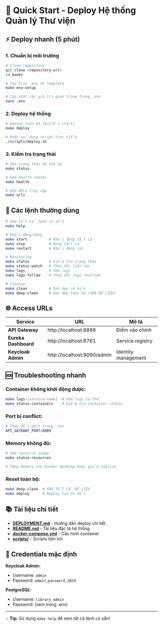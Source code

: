 # 🚀 Quick Start - Deploy Hệ thống Quản lý Thư viện

## ⚡ Deploy nhanh (5 phút)

### 1. Chuẩn bị môi trường
```bash
# Clone repository
git clone <repository-url>
cd books

# Tạo file .env từ template
make env-setup

# Cập nhật các giá trị quan trọng trong .env
nano .env
```

### 2. Deploy hệ thống
```bash
# Deploy toàn bộ (build + start)
make deploy

# Hoặc sử dụng script trực tiếp
./scripts/deploy.sh
```

### 3. Kiểm tra trạng thái
```bash
# Xem trạng thái hệ thống
make status

# Xem health checks
make health

# Xem URLs truy cập
make urls
```

## 🔧 Các lệnh thường dùng

```bash
# Xem tất cả lệnh có sẵn
make help

# Khởi động/dừng
make start          # Khởi động tất cả
make stop           # Dừng tất cả
make restart        # Khởi động lại

# Monitoring
make status         # Kiểm tra trạng thái
make status-watch   # Theo dõi liên tục
make logs           # Xem logs
make logs-follow    # Theo dõi logs realtime

# Cleanup
make clean          # Dọn dẹp cơ bản
make deep-clean     # Dọn dẹp toàn bộ (XÓA DỮ LIỆU)
```

## 🌐 Access URLs

| Service | URL | Mô tả |
|---------|-----|-------|
| **API Gateway** | http://localhost:8888 | Điểm vào chính |
| **Eureka Dashboard** | http://localhost:8761 | Service registry |
| **Keycloak Admin** | http://localhost:9090/admin | Identity management |

## 🆘 Troubleshooting nhanh

### Container không khởi động được:
```bash
make logs-[service-name]  # Xem logs cụ thể
make status-containers    # Kiểm tra container status
```

### Port bị conflict:
```bash
# Thay đổi port trong .env
API_GATEWAY_PORT=8889
```

### Memory không đủ:
```bash
# Xem resource usage
make status-resources

# Tăng memory cho Docker Desktop hoặc giảm replica
```

### Reset toàn bộ:
```bash
make deep-clean  # XÓA TẤT CẢ DỮ LIỆU
make deploy      # Deploy lại từ đầu
```

## 📚 Tài liệu chi tiết

- **[DEPLOYMENT.md](DEPLOYMENT.md)** - Hướng dẫn deploy chi tiết
- **[README.md](../README.md)** - Tài liệu đặc tả hệ thống
- **[docker-compose.yml](../docker-compose.yml)** - Cấu hình container
- **[scripts/](scripts/)** - Scripts tiện ích

## 🔑 Credentials mặc định

**Keycloak Admin:**
- Username: `admin`  
- Password: `admin_password_2024`

**PostgreSQL:**
- Username: `library_admin`
- Password: (xem trong .env)

---

💡 **Tip:** Sử dụng `make help` để xem tất cả lệnh có sẵn!
